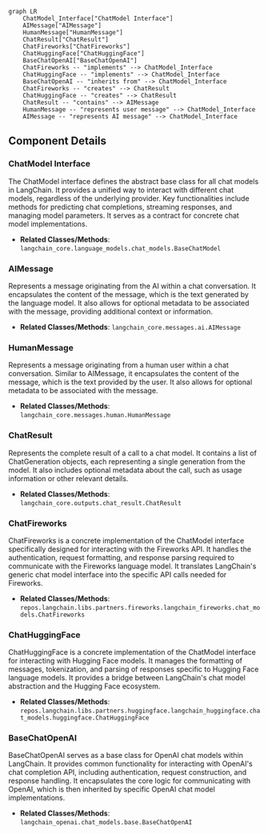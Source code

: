 ```mermaid
graph LR
    ChatModel_Interface["ChatModel Interface"]
    AIMessage["AIMessage"]
    HumanMessage["HumanMessage"]
    ChatResult["ChatResult"]
    ChatFireworks["ChatFireworks"]
    ChatHuggingFace["ChatHuggingFace"]
    BaseChatOpenAI["BaseChatOpenAI"]
    ChatFireworks -- "implements" --> ChatModel_Interface
    ChatHuggingFace -- "implements" --> ChatModel_Interface
    BaseChatOpenAI -- "inherits from" --> ChatModel_Interface
    ChatFireworks -- "creates" --> ChatResult
    ChatHuggingFace -- "creates" --> ChatResult
    ChatResult -- "contains" --> AIMessage
    HumanMessage -- "represents user message" --> ChatModel_Interface
    AIMessage -- "represents AI message" --> ChatModel_Interface
```

## Component Details

### ChatModel Interface
The ChatModel interface defines the abstract base class for all chat models in LangChain. It provides a unified way to interact with different chat models, regardless of the underlying provider. Key functionalities include methods for predicting chat completions, streaming responses, and managing model parameters. It serves as a contract for concrete chat model implementations.
- **Related Classes/Methods**: `langchain_core.language_models.chat_models.BaseChatModel`

### AIMessage
Represents a message originating from the AI within a chat conversation. It encapsulates the content of the message, which is the text generated by the language model. It also allows for optional metadata to be associated with the message, providing additional context or information.
- **Related Classes/Methods**: `langchain_core.messages.ai.AIMessage`

### HumanMessage
Represents a message originating from a human user within a chat conversation. Similar to AIMessage, it encapsulates the content of the message, which is the text provided by the user. It also allows for optional metadata to be associated with the message.
- **Related Classes/Methods**: `langchain_core.messages.human.HumanMessage`

### ChatResult
Represents the complete result of a call to a chat model. It contains a list of ChatGeneration objects, each representing a single generation from the model. It also includes optional metadata about the call, such as usage information or other relevant details.
- **Related Classes/Methods**: `langchain_core.outputs.chat_result.ChatResult`

### ChatFireworks
ChatFireworks is a concrete implementation of the ChatModel interface specifically designed for interacting with the Fireworks API. It handles the authentication, request formatting, and response parsing required to communicate with the Fireworks language model. It translates LangChain's generic chat model interface into the specific API calls needed for Fireworks.
- **Related Classes/Methods**: `repos.langchain.libs.partners.fireworks.langchain_fireworks.chat_models.ChatFireworks`

### ChatHuggingFace
ChatHuggingFace is a concrete implementation of the ChatModel interface for interacting with Hugging Face models. It manages the formatting of messages, tokenization, and parsing of responses specific to Hugging Face language models. It provides a bridge between LangChain's chat model abstraction and the Hugging Face ecosystem.
- **Related Classes/Methods**: `repos.langchain.libs.partners.huggingface.langchain_huggingface.chat_models.huggingface.ChatHuggingFace`

### BaseChatOpenAI
BaseChatOpenAI serves as a base class for OpenAI chat models within LangChain. It provides common functionality for interacting with OpenAI's chat completion API, including authentication, request construction, and response handling. It encapsulates the core logic for communicating with OpenAI, which is then inherited by specific OpenAI chat model implementations.
- **Related Classes/Methods**: `langchain_openai.chat_models.base.BaseChatOpenAI`
